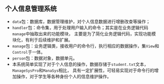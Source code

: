 ## 个人信息管理系统

- `data`包：数据库，数据管理维护，对个人信息数据进行增删改查等操作；
- `handler`包：命令集，用于处理用户输入的命令；其实是在业务逻辑代码`manage`中抽取出来的功能模块，
    主要是为了简化业务逻辑代码，实现功能模块化，有利于后续维护和扩展。
- `manage`包：业务逻辑类，接收用户的命令行，执行相应的数据操作，集`View`和`Control`于一体。
- `person`包：数据对象，数据单元。
- 本系统简单实现了对于个人信息的操作，数据存储于`student.txt`文本，`ManageSysPro`和`ManaSys`相比，
    具有一定扩展性，可轻易实现对于命令行的增加操作，对于学生等各种身份个人的信息维护操作。     